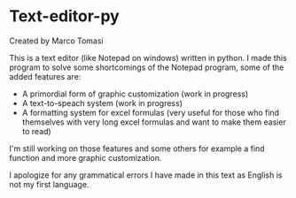 # Text-editor-py
 
Created by Marco Tomasi

This is a text editor (like Notepad on windows) written in python. I made this program to solve 
some shortcomings of the Notepad program, some of the added features are:

- A primordial form of graphic customization (work in progress)
- A text-to-speach system (work in progress)
- A formatting system for excel formulas (very useful for those who find themselves with very 
long excel formulas and want to make them easier to read)

I'm still working on those features and some others for example a find function and more 
graphic customization.

I apologize for any grammatical errors I have made in this text as English is not my first language.